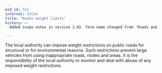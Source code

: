 ```yaml
---
esd_id: 552
internal: false
title: "Roads weight limits"
history: >-
  Added scope notes in version 2.02. Term name changed from 'Roads and highways - weight limits' to 'Roads - weight limits' in version 3.00. Name changed to 'Road weight limits' in version 4.00.

---
```


The local authority can impose weight restrictions on public roads for structural or for environmental reasons. Such restrictions prevent large vehicles from using inappropriate roads, routes and areas.  It is the responsibility of the local authority to monitor and deal with abuse of any imposed weight restrictions.

